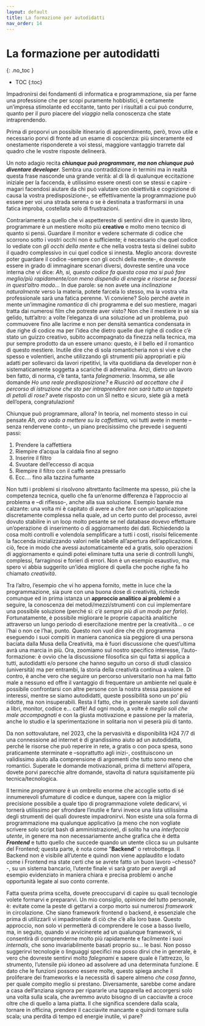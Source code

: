 ```yaml
---
layout: default
title: La formazione per autodidatti
nav_order: 14
---
```


<!-- prettier-ignore-start -->
# La formazione per autodidatti
{: .no_toc }

- TOC
{:toc}

<!-- prettier-ignore-end -->

Impadronirsi dei fondamenti di informatica e programmazione, sia per farne una professione che per scopi puramente hobbistici, è certamente un’impresa stimolante ed eccitante, tanto per i risultati a cui può condurre, quanto per il puro piacere del _viaggio_ nella conoscenza che state intraprendendo.

Prima di proporvi un possibile itinerario di apprendimento, però, trovo utile e necessario porvi di fronte ad un esame di coscienza: più sinceramente ed onestamente risponderete a voi stessi, maggiore vantaggio trarrete dal quadro che le vostre risposte delineerà.

Un noto adagio recita _**chiunque può programmare, ma non chiunque può diventare developer**_.
Sembra una contraddizione in termini ma in realtà questa frase nasconde una grande verità: al di là di qualunque eccitazione iniziale per la faccenda, è utilissimo essere onesti con se stessi e capire -magari facendosi aiutare da chi può valutare con obiettività e cognizione di causa la vostra predisposizione-, se effettivamente la programmazione può essere per voi una strada serena o se è destinata a trasformarsi in una fatica improba, costellata solo di frustrazioni.

Contrariamente a quello che vi aspettereste di sentirvi dire in questo libro, programmare è un mestiere molto più **creativo** e molto meno tecnico di quanto si pensi.
Guardare il monitor e vedere schermate di codice che scorrono sotto i vostri occhi non è sufficiente; è necessario che quel codice lo vediate con _gli occhi della mente_ e che nella vostra testa si delinei subito il quadro complessivo in cui quel codice si innesta.
Meglio ancora: dovreste poter guardare il codice –sempre con gli occhi della mente-, e dovreste essere in grado di immaginare scenari diversi, dovreste sentire una voce interna che vi dice: _Ah, sì, questo codice fa questa cosa ma si può fare meglio/più rapidamente/con meno dispendio di energie e risorse se facessi in quest’altro modo…_
In due parole: se non avete una _inclinazione naturalmente_ verso la materia, potete farcela lo stesso, ma la vostra vita professionale sarà una fatica perenne.
Vi conviene? Solo perché avete in mente un’immagine _romantica_ di chi programma e del suo mestiere, magari tratta dai numerosi film che potreste aver visto?
Non che il mestiere in sé sia gelido, tutt’altro: a volte l’eleganza di una soluzione ad un problema, può commuovere fino alle lacrime e non per densità semantica condensata in due righe di codice ma per l’idea che dietro quelle due righe di codice c’è stato un guizzo creativo, subito accompagnato da finezza nella tecnica, ma pur sempre prodotto da un essere umano: questo, è il bello ed il romantico di questo mestiere.
Inutile dire che di sola romanticheria non si vive e che spesso e volentieri, anche utilizzando gli strumenti più appropriati e più adatti per sollevarci da lavori ripetitivi, la vita quotidiana da developer non è sistematicamente soggetta a scariche di adrenalina.
Anzi, dietro un lavoro ben fatto, di norma, c’è tanta, tanta _falegnameria_.
Insomma, se alle domande _Ho una reale predisposizione?_ e _Riuscirò ad accettare che il percorso di istruzione che sto per intraprendere non sarà tutto un tappeto di petali di rose?_ avete risposto con un SÌ netto e sicuro, siete già a metà dell’opera, congratulazioni!

Chiunque può programmare, allora?
In teoria, nel momento stesso in cui pensate _Ah, ora vado a mettere su la caffettiera_, voi tutti avete in mente –senza rendervene conto-, un piano precisissimo che prevede i seguenti passi:

1. Prendere la caffettiera
2. Riempire d’acqua la caldaia fino al segno
3. Inserire il filtro
4. Svuotare dell’eccesso di acqua
5. Riempire il filtro con il caffè senza pressarlo
6. Ecc…. fino alla tazzina fumante

Non tutti i problemi si risolvono altrettanto facilmente ma spesso, più che la competenza tecnica, quello che fa un’enorme differenza è l’approccio al problema e –di riflesso-, anche alla sua soluzione.
Esempio banale ma calzante: una volta mi è capitato di avere a che fare con un’applicazione discretamente complessa nella quale, ad un certo punto del processo, avrei dovuto stabilire in un loop molto pesante se nel database dovevo effettuare un’operazione di inserimento o di aggiornamento dei dati.
Richiedendo la cosa molti controlli e volendola semplificare a tutti i costi, risolsi felicemente la faccenda inizializzando valori nelle tabelle all’apertura dell’applicazione.
E ciò, fece in modo che avessi automaticamente ed a gratis, solo operazioni di aggiornamento e quindi potei eliminare tutta una serie di controlli lunghi, complessi, farraginosi e forieri di errori.
Non è un esempio esaustivo, ma spero vi abbia suggerito un’idea migliore di quella che poche righe fa ho chiamato _creatività_.

Tra l’altro, l’esempio che vi ho appena fornito, mette in luce che la programmazione, sia pure con una buona dose di creatività, richiede comunque ed in prima istanza un **approccio analitico ai problemi** e a seguire, la conoscenza dei metodi/mezzi/strumenti con cui implementare una possibile soluzione (perché sì: _c’è sempre più di un modo per farlo_).
Fortunatamente, è possibile migliorare le proprie capacità analitiche attraverso un lungo periodo di esercitazione mentre per la creatività… o ce l’hai o non ce l’hai, punto.
Questo non vuol dire che chi programma eseguendo i suoi compiti in maniera canonica sia peggiore di una persona baciata dalla Musa della Creatività, ma è fuori discussione che quest’ultima avrà una marcia in più.
Ora, zoomiamo sul nostro specifico interesse, l’auto-formazione: è ovvio che la discussione filosofica sin qui fatta si applica a tutti, autodidatti e/o persone che hanno seguito un corso di studi classico (università) ma per entrambi, la storia della creatività continua a valere.
Di contro, è anche vero che seguire un percorso universitario non ha mai fatto male a nessuno ed offre il vantaggio di frequentare un ambiente nel quale è possibile confrontarsi con altre persone con la nostra stessa passione ed interessi, mentre se siamo autodidatti, queste possibilità sono un po’ più ridotte, ma non insuperabili.
Resta il fatto, che in generale sarete _soli_ davanti a libri, monitor, codice e… caffè!
Ad ogni modo, a volte è _meglio soli che male accompagnati_ e con la giusta motivazione e passione per la materia, anche lo studio e la sperimentazione in solitaria non vi peserà più di tanto.

Da non sottovalutare, nel 2023, che la pervasività e disponibilità H24 7/7 di una connessione ad internet è di grandissimo aiuto ad un autodidatta, perché le risorse che può reperire in rete, a gratis o con poca spesa, sono praticamente sterminate e –soprattutto agli inizi-, costituiscono un validissimo aiuto alla comprensione di argomenti che tutto sono meno che romantici.
Superate le domande motivazionali, prima di mettervi all’opera, dovete porvi parecchie altre domande, stavolta di natura squisitamente più tecnica/tecnologica.

Il termine _programmare_ è un ombrello enorme che accoglie sotto di sé innumerevoli sfumature di codice e dunque, sapere con la miglior precisione possibile a quale tipo di programmazione volete dedicarvi, vi tornerà utilissimo per sfrondare l’inutile e farvi invece una lista utilissima degli strumenti dei quali dovreste impadronirvi.
Non esiste una sola forma di programmazione ma qualunque applicativo (a meno che non vogliate scrivere solo script bash di amministrazione), di solito ha una _interfaccia utente_, in genere ma non necessariamente anche grafica che è detta _**Frontend**_ e tutto quello che succede quando un utente clicca su un pulsante del Frontend; questa parte, è nota come "**Backend**" o retrobottega.
Il Backend non è visibile all’utente e quindi non viene applaudito e lodato come i Frontend ma state certi che se avrete fatto un buon lavoro –chessò?-, su un sistema bancario, l’utente finale vi sarà grato per avergli ad esempio evidenziato in maniera chiara e precisa problemi o anche opportunità legate al suo conto corrente.

Fatta questa prima scelta, dovete preoccuparvi di capire su quali tecnologie volete formarvi e prepararvi.
Un mio consiglio, opinione del tutto personale, è: evitate come la peste di gettarvi a corpo morto sui numerosi _framework_ in circolazione.
Che siano framework frontend o backend, è essenziale che prima di utilizzarli vi impadroniate di ciò che c’è alla loro base.
Questo approccio, non solo vi permetterà di comprendere le cose a basso livello, ma, in seguito, quando vi avvicinerete ad un qualunque framework, vi consentirà di comprenderne molto più rapidamente e facilmente i suoi _internals_, che sono invariabilmente basati proprio su… le basi.
Non posso suggerirvi tecnologie o linguaggi specifici ma posso dirvi che in generale, è vero che dovreste sentirvi molto _falegnami_ e sapere quale è l’attrezzo, lo strumento, l’utensile più idoneo ad assolvere ad una determinata funzione.
E dato che le funzioni possono essere molte, questo spiega anche il proliferare dei frameworks e la necessità di sapere almeno _che cosa fanno_, per quale compito meglio si prestano.
Diversamente, sarebbe come andare a casa dell’anziana signora per ripararle una tapparella ed accorgersi solo una volta sulla scala, che avremmo avuto bisogno di un cacciavite a croce oltre che di quello a lama piatta.
Il che significa scendere dalla scala, tornare in officina, prendere il cacciavite mancante e quindi tornare sulla scala; una perdita di tempo ed energie inutile, vi pare?
